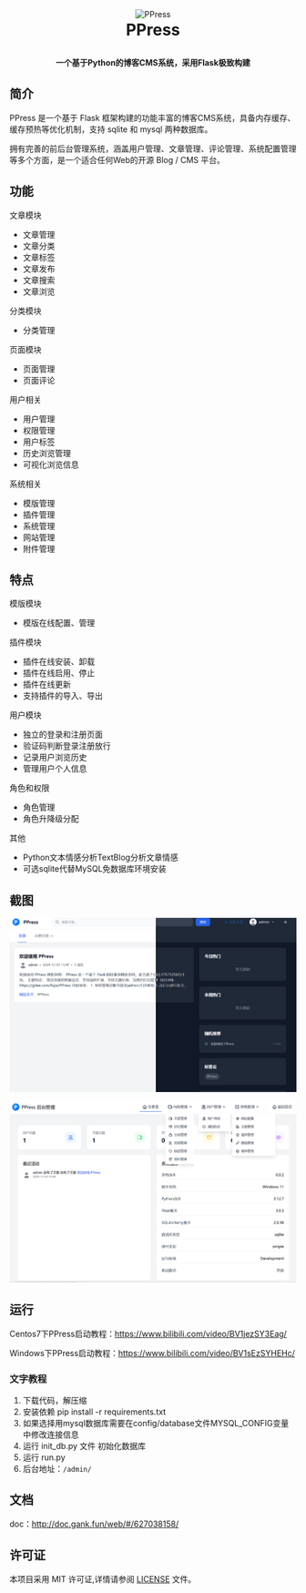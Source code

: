 <div align="center">
    <img src="app/static/favicon.ico" width="90px" alt="PPress">
</div>

<h1 align="center" style="margin: 2px 0 30px; font-weight: bold;">
    PPress
</h1>

<h4 align="center">一个基于Python的博客CMS系统，采用Flask极致构建</h4>

## 简介
PPress 是一个基于 Flask 框架构建的功能丰富的博客CMS系统，具备内存缓存、缓存预热等优化机制，支持 sqlite 和 mysql 两种数据库。

拥有完善的前后台管理系统，涵盖用户管理、文章管理、评论管理、系统配置管理等多个方面，是一个适合任何Web的开源 Blog / CMS 平台。

## 功能

文章模块
- 文章管理
- 文章分类
- 文章标签
- 文章发布
- 文章搜索
- 文章浏览

分类模块
- 分类管理

页面模块
- 页面管理
- 页面评论

用户相关
- 用户管理
- 权限管理
- 用户标签
- 历史浏览管理
- 可视化浏览信息

系统相关
- 模版管理
- 插件管理
- 系统管理
- 网站管理
- 附件管理

## 特点

模版模块
- 模版在线配置、管理

插件模块
- 插件在线安装、卸载
- 插件在线启用、停止
- 插件在线更新
- 支持插件的导入、导出

用户模块
- 独立的登录和注册页面
- 验证码判断登录注册放行
- 记录用户浏览历史
- 管理用户个人信息

角色和权限
- 角色管理
- 角色升降级分配

其他
- Python文本情感分析TextBlog分析文章情感
- 可选sqlite代替MySQL免数据库环境安装

## 截图
![A.png](preview/A.png)

![B.png](preview/B.png)

## 运行
Centos7下PPress启动教程：https://www.bilibili.com/video/BV1jezSY3Eag/

Windows下PPress启动教程：https://www.bilibili.com/video/BV1sEzSYHEHc/

### 文字教程
1. 下载代码，解压缩
2. 安装依赖 pip install -r requirements.txt
3. 如果选择用mysql数据库需要在config/database文件MYSQL_CONFIG变量中修改连接信息
4. 运行 init_db.py 文件 初始化数据库
5. 运行 run.py
6. 后台地址：`/admin/`

## 文档

doc：http://doc.gank.fun/web/#/627038158/

## 许可证

本项目采用 MIT 许可证,详情请参阅 [LICENSE](LICENSE) 文件。